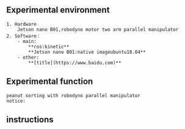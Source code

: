 ## Experimental environment

    1. Hardware
        Jetson nano B01,robodyno motor two arm parallel manipulator
    2. Software：
        - main:
            **ros:kinetic**
            **Jetson nano B01:native imageubuntu18.04**
        - other:
            **[title](https://www.baidu.com)**

## Experimental function
    peanut sorting with robodyno parallel manipulator
    notice:

## instructions
